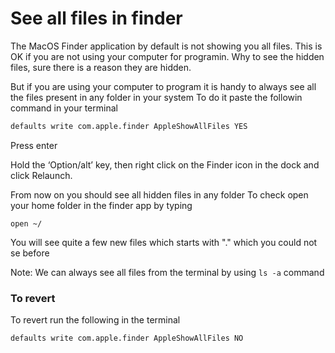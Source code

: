 # See all files in finder

The MacOS Finder application by default is not showing you all files.
This is OK if you are not using your computer for programin. Why to see the hidden files, sure there is a reason they are hidden.

But if you are using your computer to program it is handy to always see all the files present in any folder in your system 
To do it paste the followin command in your terminal 

```sh
defaults write com.apple.finder AppleShowAllFiles YES
```


Press enter

Hold the ‘Option/alt’ key, then right click on the Finder icon in the dock and click Relaunch.

From now on you should see all hidden files in any folder 
To check open your home folder in the finder app by typing 

```
open ~/
```

You will see quite a few new files which starts with "." which you could not se before 

Note: 
We can always see all files from the terminal by using `ls -a` command


### To revert 

To revert run the following in the terminal

```sh
defaults write com.apple.finder AppleShowAllFiles NO
```
